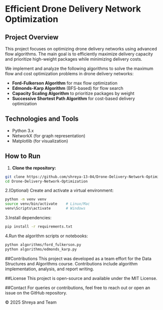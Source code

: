 # Efficient Drone Delivery Network Optimization

## Project Overview

This project focuses on optimizing drone delivery networks using advanced flow algorithms. The main goal is to efficiently maximize delivery capacity and prioritize high-weight packages while minimizing delivery costs.

We implement and analyze the following algorithms to solve the maximum flow and cost optimization problems in drone delivery networks:

- **Ford-Fulkerson Algorithm** for max flow optimization  
- **Edmonds-Karp Algorithm** (BFS-based) for flow search  
- **Capacity Scaling Algorithm** to prioritize packages by weight  
- **Successive Shortest Path Algorithm** for cost-based delivery optimization

## Technologies and Tools

- Python 3.x  
- NetworkX (for graph representation)  
- Matplotlib (for visualization)  

## How to Run

1. **Clone the repository:**

```bash
git clone https://github.com/shreya-13-04/Drone-Delivery-Network-Optimization.git
cd Drone-Delivery-Network-Optimization
```

2.(Optional) Create and activate a virtual environment:

```bash
python -m venv venv
source venv/bin/activate    # Linux/Mac
venv\Scripts\activate       # Windows
```

3.Install dependencies:
```bash
pip install -r requirements.txt
```
4.Run the algorithm scripts or notebooks:

```bash
python algorithms/ford_fulkerson.py
python algorithms/edmonds_karp.py
```

##Contributions
This project was developed as a team effort for the Data Structures and Algorithms course. Contributions include algorithm implementation, analysis, and report writing.

##License
This project is open-source and available under the MIT License.

##Contact
For queries or contributions, feel free to reach out or open an issue on the GitHub repository.

© 2025 Shreya and Team
